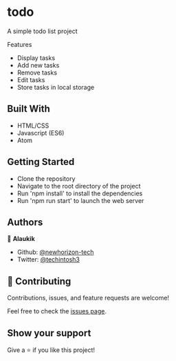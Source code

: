 # todo

A simple todo list project

Features

- Display tasks
- Add new tasks
- Remove tasks
- Edit tasks
- Store tasks in local storage

## Built With

- HTML/CSS
- Javascript (ES6)
- Atom

## Getting Started

- Clone the repository
- Navigate to the root directory of the project
- Run 'npm install' to install the dependencies
- Run 'npm run start' to launch the web server

## Authors

👤 **Alaukik**

- Github: [@newhorizon-tech](https://github.com/newhorizon-tech)
- Twitter: [@techintosh3](https://twitter.com/techintosh3)

## 🤝 Contributing

Contributions, issues, and feature requests are welcome!

Feel free to check the [issues page](https://github.com/newhorizon-tech/todo/issues).

## Show your support

Give a ⭐️ if you like this project!
